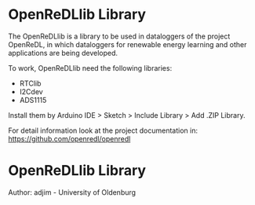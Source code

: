 # OpenReDLlib Library

The OpenReDLlib is a library to be used in dataloggers of the project OpenReDL, in which dataloggers for renewable energy learning and other applications are being developed.

To work, OpenReDLlib need the following libraries:
- RTClib
- I2Cdev
- ADS1115

Install them by Arduino IDE > Sketch > Include Library > Add .ZIP Library.

For detail information look at the project documentation in:
https://github.com/openredl/openredl


# OpenReDLlib Library
Author: adjim - University of Oldenburg
